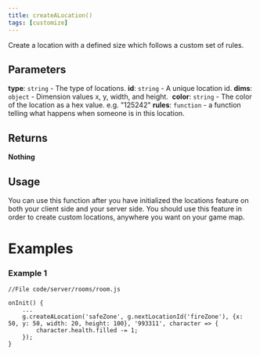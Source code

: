 ```yaml
---
title: createALocation()
tags: [customize]
---
```

Create a location with a defined size which follows a custom set of rules.
## Parameters
**type**: `string` - The type of locations.
​
**id**: `string` - A unique location id.
​
**dims**: `object` - Dimension values x, y, width, and height.
​
**color**: `string` - The color of the location as a hex value. e.g. "125242"
​
**rules**: `function` - a function telling what happens when someone is in this location.
## Returns
**Nothing**
## Usage
You can use this function after you have initialized the locations feature on both your client side and your server side. You should use this feature in order to create custom locations, anywhere you want on your game map.
# Examples
### Example 1
```
//File code/server/rooms/room.js
​
onInit() {
	...
	g.createALocation('safeZone', g.nextLocationId('fireZone'), {x: 50, y: 50, width: 20, height: 100}, '993311', character => {
		character.health.filled -= 1;
	});
}
```
